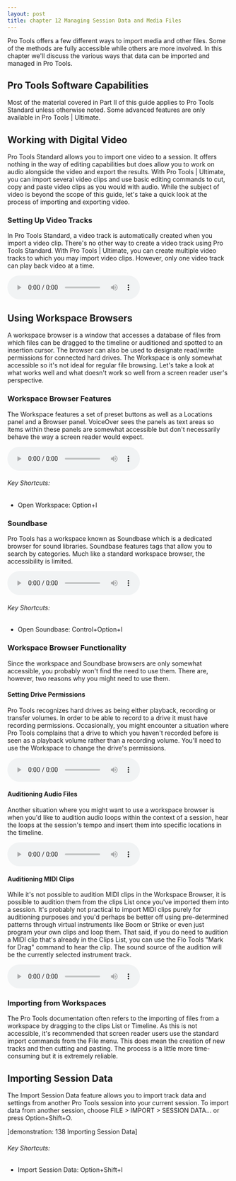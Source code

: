 ```yaml
---
layout: post
title: chapter 12 Managing Session Data and Media Files
---
```


Pro Tools offers a few different ways to import media and other files. Some of the methods are fully accessible while others are more involved. In this chapter we'll discuss the various ways that data can be imported and managed in Pro Tools.

<!--more-->

## Pro Tools Software Capabilities
Most of the material covered in Part II of this guide applies to Pro Tools Standard unless otherwise noted. Some advanced features are only available in Pro Tools | Ultimate.

## Working with Digital Video
Pro Tools Standard allows you to import one video to a session. It offers nothing in the way of editing capabilities but does allow you to work on audio alongside the video and export the results. With Pro Tools | Ultimate, you can import several video clips and use basic editing commands to cut, copy and paste video clips as you would with audio. While the subject of video is beyond the scope of this guide, let's take a quick look at the process of importing and exporting video.

### Setting Up Video Tracks
In Pro Tools Standard, a video track is automatically created when you import a video clip. There's no other way to create a video track using Pro Tools Standard. With Pro Tools | Ultimate, you can create multiple video tracks to which you may import video clips. However, only one video track can play back video at a time.

<audio controls><source src='https://raw.githubusercontent.com/PTAccess/PTAccess.github.io/master/audio/132 Setting Up Video Tracks.m4a'></audio>

## Using Workspace Browsers
A workspace browser is a window that accesses a database of files from which files can be dragged to the timeline or auditioned and spotted to an insertion cursor. The browser can also be used to designate read/write permissions for connected hard drives. The Workspace is only somewhat accessible so it's not ideal for regular file browsing. Let's take a look at what works well and what doesn't work so well from a screen reader user's perspective.

### Workspace Browser Features
The Workspace features a set of preset buttons as well as a Locations panel and a Browser panel. VoiceOver sees the panels as text areas so items within these panels are somewhat accessible but don't necessarily behave the way a screen reader would expect.

<audio controls><source src='https://raw.githubusercontent.com/PTAccess/PTAccess.github.io/master/audio/133 Workspace Browser Features.m4a'></audio>

###### Key Shortcuts:

* Open Workspace: Option+I

### Soundbase
Pro Tools has a workspace known as Soundbase which is a dedicated browser for sound libraries. Soundbase  features tags that allow you to search by categories. Much like a standard workspace browser, the accessibility is limited.

<audio controls><source src='https://raw.githubusercontent.com/PTAccess/PTAccess.github.io/master/audio/134 Soundbase.m4a'></audio>

###### Key Shortcuts:

* Open Soundbase: Control+Option+I

### Workspace Browser Functionality
Since the workspace and Soundbase browsers are only somewhat accessible, you probably won't find the need to use them. There are, however, two reasons why you might need to use them.

#### Setting Drive Permissions
Pro Tools recognizes hard drives as being either playback, recording or transfer volumes. In order to be able to record to a drive it must have recording permissions. Occasionally, you might encounter a situation where Pro Tools complains that a drive to which you haven't recorded before is seen as a playback volume rather than a recording volume. You'll need to use the Workspace to change the drive's permissions.

<audio controls><source src='https://raw.githubusercontent.com/PTAccess/PTAccess.github.io/master/audio/135 Setting Drive Permissions.m4a'></audio>

#### Auditioning Audio Files
Another situation where you might want to use a workspace browser is when you'd like to audition audio loops within the context of a session, hear the loops at the session's tempo and insert them into specific locations in the timeline. 

<audio controls><source src='https://raw.githubusercontent.com/PTAccess/PTAccess.github.io/master/audio/136 Auditioning Audio Files.m4a'></audio>

#### Auditioning MIDI Clips
While it's not possible to audition MIDI clips in the Workspace Browser, it is possible to audition them from the clips List once you've imported them into a session. It's probably not practical to import MIDI clips purely for auditioning purposes and you'd perhaps be better off using pre-determined patterns through virtual instruments like Boom or Strike or even just program your own clips and loop them. That said, if you do need to audition a MIDI clip that's already in the Clips List, you can use the Flo Tools "Mark for Drag" command to hear the clip. The sound source of the audition will be the currently selected instrument track.

<audio controls><source src='https://raw.githubusercontent.com/PTAccess/PTAccess.github.io/master/audio/137 Auditioning MIDI Clips.m4a'></audio>

### Importing from Workspaces
The Pro Tools documentation often refers to the importing of files from a workspace by dragging to the clips List or Timeline. As this is not accessible, it's recommended that screen reader users use the standard import commands from the File menu. This does mean the creation of new tracks and then cutting and pasting. The process is a little more time-consuming but it is extremely reliable.

## Importing Session Data
The Import Session Data feature allows you to import track data and settings from another Pro Tools session into your current session. To import data from another session, choose FILE > IMPORT > SESSION DATA... or press Option+Shift+O.

]demonstration: 138 Importing Session Data]

###### Key Shortcuts:

* Import Session Data: Option+Shift+I

